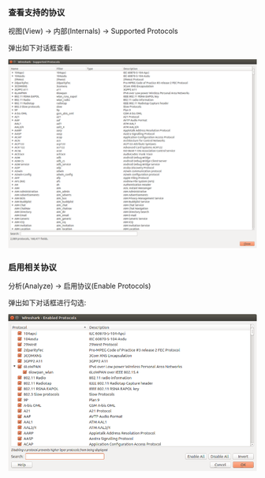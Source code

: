 
### 查看支持的协议

视图(View) -> 内部(Internals) -> Supported Protocols

弹出如下对话框查看:

![](img/04_supported_protocols.png)


### 启用相关协议

分析(Analyze) -> 启用协议(Enable Protocols)

弹出如下对话框进行勾选:

![](img/04_enable_protocols.png)
